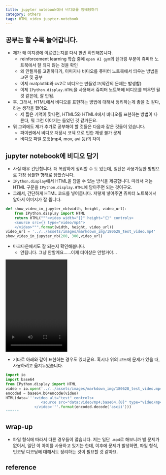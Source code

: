 ```yaml
---
title: jupyter notebook에서 비디오를 임베딩하기 
category: others
tags: HTML video jupyter-notebook 
---
```


## 공부는 할 수록 늘어갑니다. 

- 제가 왜 이지경에 이르렀는지를 다시 한번 확인해봅니다. 
    - reinforcement learning 학습 중에 `open AI gym`의 렌더링 부분이 쥬피터 노트북에서 잘 되지 않는 것을 확인
    - 왜 안될까를 고민하다가, 이미지나 비디오를 쥬피터 노트북에서 띄우는 방법을 고민 및 공부
    - 이제 matplotlib와 cv2로 비디오는 만들었고(약간의 문제는 발생함)
    - 이제 `IPython.display.HTML`을 사용해서 쥬피터 노트북에 비디오를 띄우면 될것 같은데, 잘 안됨.
- 후. 그래서, HTML에서 비디오를 표현하는 방법에 대해서 정리하는게 좋을 것 같다, 라는 생각을 했어요. 
    - 제 짧은 기억이 맞다면, HTML5와 HTML4에서 비디오를 표현하는 방법이 다른다, 뭐 그런 이야기는 들었던 것 같거든요. 
- 뭐 그외에도 제가 추가로 공부해야 할 것들은 다음과 같은 것들이 있습니다. 
    - 파이썬에서 비디오 저장시 코덱 으로 인한 재생 불가 문제
    - 비디오 파일 포맷(mp4, mov, avi 등)의 차이 

## jupyter notebook에 비디오 담기

- 사실 매우 간단합니다. 더 복잡하게 정리할 수 도 있는데, 일단은 사용가능한 방법으로 가장 심플한 형태로 담았습니다. 
- `IPython.display`에서 HTML을 담을 수 있는 방식을 제공합니다. 따라서 저는 HTML 구문을 `IPython.display.HTML`에 담아주면 되는 것이구요. 
- 그래서, 간단하게 HTML 코드를 넣어줍니다. 저렇게 넣어주면 쥬피터 노트북에서 알아서 이미지가 잘 뜹니다. 


```python
def show_video_in_jupyter_nb(width, height, video_url):
    from IPython.display import HTML
    return HTML("""<video width="{}" height="{}" controls>
    <source src={} type="video/mp4">
    </video>""".format(width, height, video_url))
video_url = '../../assets/images/markdown_img/180628_test_video.mp4'
show_video_in_jupyter_nb(200, 300,video_url)
```

- 마크다운에서도 잘 되는지 확인해봅니다. 
    - 안됩니다. 그냥 안할게요......이제 더이상은 안할거야...

<video width="200" height="300" controls>
    <source src=/assets/images/markdown_img/180628_test_video.mp4 type="video/mp4">
</video>


- 기타로 아래와 같이 표현하는 경우도 있더군요. 혹시나 위의 코드에 문제가 있을 때, 사용하려고 옮겨두었습니다. 

```python
import io
import base64
from IPython.display import HTML
video = io.open('../../assets/images/markdown_img/180628_test_video.mp4', 'r+b').read()
encoded = base64.b64encode(video)
HTML(data='''<video alt="test" controls>
                <source src="data:video/mp4;base64,{0}" type="video/mp4" />
             </video>'''.format(encoded.decode('ascii')))
""""""
```

## wrap-up

- 파일 형식에 따라서 다른 경우들이 많습니다. 저는 일단 `.mp4`로 해보니까 별 문제가 없어서, 일단 이 아이를 사용하고 있기는 한데, 이후에 문제가 발생하면, 파일 형식, 인코딩 디코딩에 대해서도 정리하는 것이 필요할 것 같아요. 

## reference 
